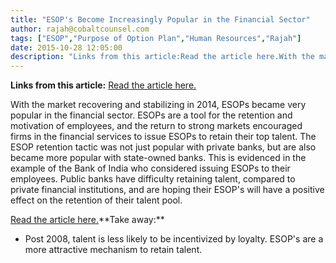```yaml
---
title: "ESOP's Become Increasingly Popular in the Financial Sector"
author: rajah@cobaltcounsel.com
tags: ["ESOP","Purpose of Option Plan","Human Resources","Rajah"]
date: 2015-10-28 12:05:00
description: "Links from this article:Read the article here.With the market recovering and stabilizing in 2014, ESOPs became very popular in the financial sector. ESOPs..."
---
```


**Links from this article:**
[Read the article here.](http://www.business-standard.com/article/markets/private-lenders-use-stock-option-bait-to-retain-talent-114091101043_1.html?)

With the market recovering and stabilizing in 2014, ESOPs became very popular in the financial sector. ESOPs are a tool for the retention and motivation of employees, and the return to strong markets encouraged firms in the financial services to issue ESOPs to retain their top talent. The ESOP retention tactic was not just popular with private banks, but are also became more popular with state-owned banks. This is evidenced in the example of the Bank of India who considered issuing ESOPs to their employees. Public banks have difficulty retaining talent, compared to private financial institutions, and are hoping their ESOP's will have a positive effect on the retention of their talent pool.

[Read the article here.](http://www.business-standard.com/article/markets/private-lenders-use-stock-option-bait-to-retain-talent-114091101043_1.html?)**Take away:**
- Post 2008, talent is less likely to be incentivized by loyalty. ESOP's are a more attractive mechanism to retain talent.

 